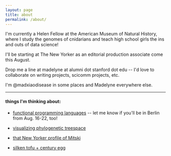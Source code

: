 ```yaml
---
layout: page
title: about
permalink: /about/
---
```


I'm currently a Helen Fellow at the American Museum of Natural History, where I study the genomes of cnidarians and teach high school girls the ins and outs of data science! 

I'll be starting at The New Yorker as an editorial production associate come this August.

Drop me a line at madelyne at alumni dot stanford dot edu -- I'd love to collaborate on writing projects, scicomm projects, etc. 

I'm @madxiaodisease in some places and Madelyne everywhere else.

----------------------------------------------

#### things I'm thinking about:

- [functional programming languages](https://conf.researchr.org/home/icfp-2019) -- let me know if you'll be in Berlin from Aug. 16-22, too!

- [visualizing phylogenetic treespace](https://cytoscape.org/what_is_cytoscape.html)

- [that New Yorker profile of Mitski](https://www.newyorker.com/magazine/2019/07/08/on-the-road-with-mitski)

- [silken tofu + century egg](https://omnivorescookbook.com/tofu-with-century-egg-salad/)
 
